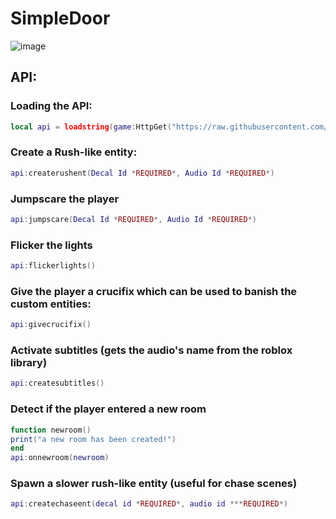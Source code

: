 # SimpleDoor
![image](https://user-images.githubusercontent.com/118437098/220928895-295eb391-a7d1-4c2e-bc6b-1385999be45b.png)
## API: 
### Loading the API:
```lua
local api = loadstring(game:HttpGet("https://raw.githubusercontent.com/Alexplayrus2/SimpleDoor/main/main.lua", true))()
```
### Create a Rush-like entity:
```lua
api:createrushent(Decal Id *REQUIRED*, Audio Id *REQUIRED*)
```
### Jumpscare the player
```lua
api:jumpscare(Decal Id *REQUIRED*, Audio Id *REQUIRED*)
```
### Flicker the lights
```lua
api:flickerlights()
```
### Give the player a crucifix which can be used to banish the custom entities:
```lua
api:givecrucifix()
```
### Activate subtitles (gets the audio's name from the roblox library)
```lua
api:createsubtitles()
```
### Detect if the player entered a new room
```lua
function newroom()
print("a new room has been created!")
end
api:onnewroom(newroom)
```
### Spawn a slower rush-like entity (useful for chase scenes)
```lua
api:createchaseent(decal id *REQUIRED*, audio id ***REQUIRED*)
